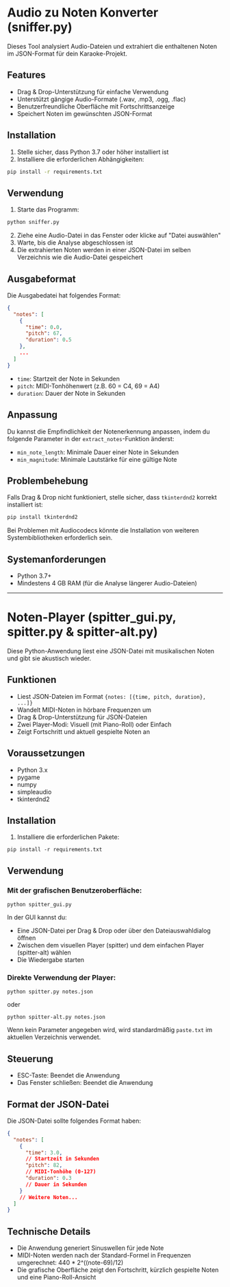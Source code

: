 # Audio zu Noten Konverter (sniffer.py)

Dieses Tool analysiert Audio-Dateien und extrahiert die enthaltenen Noten im JSON-Format für dein Karaoke-Projekt.

## Features

- Drag & Drop-Unterstützung für einfache Verwendung
- Unterstützt gängige Audio-Formate (.wav, .mp3, .ogg, .flac)
- Benutzerfreundliche Oberfläche mit Fortschrittsanzeige
- Speichert Noten im gewünschten JSON-Format

## Installation

1. Stelle sicher, dass Python 3.7 oder höher installiert ist
2. Installiere die erforderlichen Abhängigkeiten:

```bash
pip install -r requirements.txt
```

## Verwendung

1. Starte das Programm:

```bash
python sniffer.py
```

2. Ziehe eine Audio-Datei in das Fenster oder klicke auf "Datei auswählen"
3. Warte, bis die Analyse abgeschlossen ist
4. Die extrahierten Noten werden in einer JSON-Datei im selben Verzeichnis wie die Audio-Datei gespeichert

## Ausgabeformat

Die Ausgabedatei hat folgendes Format:

```json
{
  "notes": [
    {
      "time": 0.0,
      "pitch": 67,
      "duration": 0.5
    },
    ...
  ]
}
```

- `time`: Startzeit der Note in Sekunden
- `pitch`: MIDI-Tonhöhenwert (z.B. 60 = C4, 69 = A4)
- `duration`: Dauer der Note in Sekunden

## Anpassung

Du kannst die Empfindlichkeit der Notenerkennung anpassen, indem du folgende Parameter in der `extract_notes`-Funktion
änderst:

- `min_note_length`: Minimale Dauer einer Note in Sekunden
- `min_magnitude`: Minimale Lautstärke für eine gültige Note

## Problembehebung

Falls Drag & Drop nicht funktioniert, stelle sicher, dass `tkinterdnd2` korrekt installiert ist:

```bash
pip install tkinterdnd2
```

Bei Problemen mit Audiocodecs könnte die Installation von weiteren Systembibliotheken erforderlich sein.

## Systemanforderungen

- Python 3.7+
- Mindestens 4 GB RAM (für die Analyse längerer Audio-Dateien)

---

# Noten-Player (spitter_gui.py, spitter.py & spitter-alt.py)

Diese Python-Anwendung liest eine JSON-Datei mit musikalischen Noten und gibt sie akustisch wieder.

## Funktionen

- Liest JSON-Dateien im Format `{notes: [{time, pitch, duration}, ...]}`
- Wandelt MIDI-Noten in hörbare Frequenzen um
- Drag & Drop-Unterstützung für JSON-Dateien
- Zwei Player-Modi: Visuell (mit Piano-Roll) oder Einfach
- Zeigt Fortschritt und aktuell gespielte Noten an

## Voraussetzungen

- Python 3.x
- pygame
- numpy
- simpleaudio
- tkinterdnd2

## Installation

1. Installiere die erforderlichen Pakete:

```
pip install -r requirements.txt
```

## Verwendung

### Mit der grafischen Benutzeroberfläche:

```
python spitter_gui.py
```

In der GUI kannst du:
- Eine JSON-Datei per Drag & Drop oder über den Dateiauswahldialog öffnen
- Zwischen dem visuellen Player (spitter) und dem einfachen Player (spitter-alt) wählen
- Die Wiedergabe starten

### Direkte Verwendung der Player:

```
python spitter.py notes.json
```

oder

```
python spitter-alt.py notes.json
```

Wenn kein Parameter angegeben wird, wird standardmäßig `paste.txt` im aktuellen Verzeichnis verwendet.

## Steuerung

- ESC-Taste: Beendet die Anwendung
- Das Fenster schließen: Beendet die Anwendung

## Format der JSON-Datei

Die JSON-Datei sollte folgendes Format haben:

```json
{
  "notes": [
    {
      "time": 3.0,
      // Startzeit in Sekunden
      "pitch": 82,
      // MIDI-Tonhöhe (0-127)
      "duration": 0.3
      // Dauer in Sekunden
    }
    // Weitere Noten...
  ]
}
```

## Technische Details

- Die Anwendung generiert Sinuswellen für jede Note
- MIDI-Noten werden nach der Standard-Formel in Frequenzen umgerechnet: 440 * 2^((note-69)/12)
- Die grafische Oberfläche zeigt den Fortschritt, kürzlich gespielte Noten und eine Piano-Roll-Ansicht